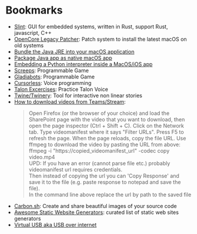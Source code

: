 # Bookmarks

- [Slint](slint.dev): GUI for embedded systems, written in Rust, support Rust, javascript, C++
- [OpenCore Legacy Patcher](https://dortania.github.io/OpenCore-Legacy-Patcher/): Patch system to install the latest macOS on old systems
- [Bundle the Java JRE into your macOS application](https://www.balthisar.com/blog/bundle-the-jre/)
- [Package Java app as native macOS app](https://centerkey.com/mac/java/)
- [Embedding a Python interpreter inside a MacOS/iOS app](https://medium.com/swift2go/embedding-python-interpreter-inside-a-macos-app-and-publish-to-app-store-successfully-309be9fb96a5)
- [Screeps](https://screeps.com/): Programmable Game
- [Gladiabots](https://gladiabots.com/): Programmable Game
- [Cursorless](https://www.cursorless.org/): Voice programming
- [Talon Excercises](https://chaosparrot.github.io/talon_practice/): Practice Talon Voice
- [Twine/Twinery](https://twinery.org/): Tool for interactive non linear stories
- [How to download videos from Teams/Stream](https://www.lisenet.com/2022/how-to-download-view-only-teams-meeting-recording-video-from-sharepoint/):
    > Open Firefox (or the browser of your choice) and load the SharePoint page with the video that you want to download, then open the page inspector (Ctrl + Shift + C). Click on the Network tab. Type videomanifest where it says "Filter URLs". Press F5 to refresh the page. When the page reloads, copy the file URL. Use ffmpeg to download the video by pasting     the URL from above:  
    ffmpeg -i "https://copied_videomanifest_url" -codec copy video.mp4  
    UPD: If you have an error (cannot parse file etc.) probably videomanifest url requires credentials.  
    Then instead of copying the url you can 'Copy Response' and save it to the file (e.g. paste response to notepad and save the file).  
    In the command line above replace the url by path to the saved file
- [Carbon.sh](https://carbon.now.sh/): Create and share beautiful images of your source code
- [Awesome Static Website Generators](https://github.com/myles/awesome-static-generators): curated list of static web sites generators
- [Virtual USB aka USB over internet](https://www.virtualhere.com/osx_server_software)